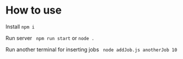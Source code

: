 # How to use

Install 
``` npm i ```

Run server
``` npm run start``` or ```node .```

Run another terminal for inserting jobs
``` node addJob.js anotherJob 10```